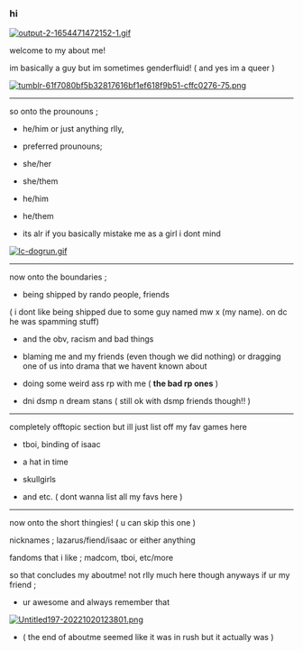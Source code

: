 ### hi   


[![output-2-1654471472152-1.gif](https://i.postimg.cc/hGWk5BVf/output-2-1654471472152-1.gif)](https://postimg.cc/0znXzhWs)

welcome to my about me!


im basically a guy but im sometimes genderfluid!
( and yes im a queer )


[![tumblr-61f7080bf5b32817616bf1ef618f9b51-cffc0276-75.png](https://i.postimg.cc/wTF5rcJJ/tumblr-61f7080bf5b32817616bf1ef618f9b51-cffc0276-75.png)](https://postimg.cc/XpGyG5s7)


- - - - 


so onto the prounouns ;

- he/him or just anything rlly,


- preferred prounouns;


- she/her
- she/them


- he/him
- he/them


- its alr if you basically mistake me as a girl
i dont mind


[![lc-dogrun.gif](https://i.postimg.cc/QNzKK4pf/lc-dogrun.gif)](https://postimg.cc/PNm5BMVD)


- - - -


now onto the boundaries ;


- being shipped by rando people, friends


( i dont like being shipped due to some guy named mw x (my name). on dc he was spamming stuff)

 
- and the obv, racism and bad things


- blaming me and my friends (even though we did nothing) or dragging one of us into drama that we havent known about


- doing some weird ass rp with me ( **the bad rp ones** )


- dni dsmp n dream stans ( still ok with dsmp friends though!! )


- - - -


completely offtopic section but ill just list off my fav games here


- tboi, binding of isaac


- a hat in time


- skullgirls


- and etc. ( dont wanna list all my favs here )


- - - - 


now onto the short thingies! ( u can skip this one )


nicknames ;
lazarus/fiend/isaac
or either anything


fandoms that i like ;
madcom, tboi, etc/more


so that concludes my aboutme! not rlly much here though
anyways if ur my friend ;


- ur awesome and always remember that

[![Untitled197-20221020123801.png](https://i.postimg.cc/K841LSJW/Untitled197-20221020123801.png)](https://postimg.cc/HrDWDKG0)
- ( the end of aboutme seemed like it was in rush but it actually was )
